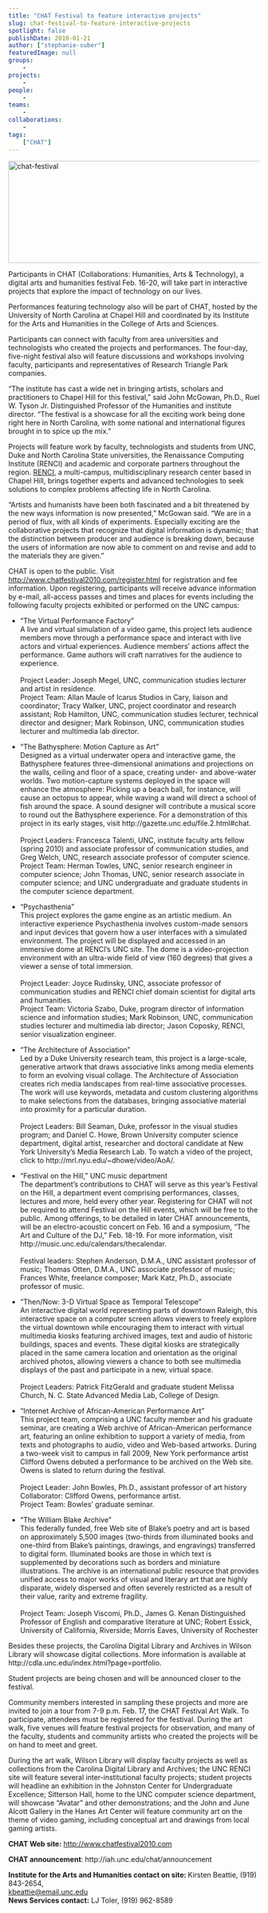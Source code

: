 ```yaml
---
title: "CHAT Festival to feature interactive projects"
slug: chat-festival-to-feature-interactive-projects
spotlight: false
publishDate: 2010-01-21
author: ["stephanie-suber"]
featuredImage: null
groups:
    - 
projects:
    - 
people:
    - 
teams: 
    - 
collaborations:
    - 
tags:
    ["CHAT"]
---
```

<p><img class="alignnone size-full wp-image-4658" title="chat-festival" src="https://www.renci.org/wp-content/uploads/2010/01/chat-festival.jpg" alt="chat-festival" width="630" height="204" /></p>

<p>Participants in CHAT (Collaborations: Humanities, Arts &amp; Technology), a digital arts and humanities festival Feb. 16-20, will take part in interactive projects that explore the impact of technology on our lives.</p>

<p>Performances featuring technology also will be part of CHAT, hosted by the University of North Carolina at Chapel Hill and coordinated by its Institute for the Arts and Humanities in the College of Arts and Sciences.<!--more--></p>

<p>Participants can connect with faculty from area universities and technologists who created the projects and performances. The four-day, five-night festival also will feature discussions and workshops involving faculty, participants and representatives of Research Triangle Park companies.</p>

<p>“The institute has cast a wide net in bringing artists, scholars and practitioners to Chapel Hill for this festival,” said John McGowan, Ph.D., Ruel W. Tyson Jr. Distinguished Professor of the Humanities and institute director. “The festival is a showcase for all the exciting work being done right here in North Carolina, with some national and international figures brought in to spice up the mix.”</p>

<p>Projects will feature work by faculty, technologists and students from UNC, Duke and North Carolina State universities, the Renaissance Computing Institute (RENCI) and academic and corporate partners throughout the region. <a href="../">RENCI</a>, a multi-campus, multidisciplinary research center based in Chapel Hill, brings together experts and advanced technologies to seek solutions to complex problems affecting life in North Carolina.</p>

<p>“Artists and humanists have been both fascinated and a bit threatened by the new ways information is now presented,” McGowan said. “We are in a period of flux, with all kinds of experiments. Especially exciting are the collaborative projects that recognize that digital information is dynamic; that the distinction between producer and audience is breaking down, because the users of information are now able to comment on and revise and add to the materials they are given.”</p>

<p>CHAT is open to the public. Visit <a href="http://www.chatfestival2010.com/register.html">http://www.chatfestival2010.com/register.html</a> for registration and fee information. Upon registering, participants will receive advance information by e-mail, all-access passes and times and places for events including the following faculty projects exhibited or performed on the UNC campus:</p>


<ul>
		<li>“The Virtual Performance       Factory” <br />
 A live and virtual simulation of a video game, this project lets audience members move through a performance space and interact with live actors and virtual experiences. Audience members’ actions affect the performance. Game authors will craft narratives for the audience to experience.<br />
 <br />
 Project Leader: Joseph Megel, UNC, communication studies lecturer and artist in  residence.<br />
 Project Team: Allan Maule of Icarus Studios in Cary, liaison and coordinator; Tracy Walker, UNC, project coordinator and research assistant; Rob Hamilton, UNC, communication studies lecturer, technical director and designer; Mark Robinson, UNC, communication studies lecturer and multimedia lab director.</li>
</ul>
<ul>
		<li>“The Bathysphere: Motion       Capture as Art” <br />
 Designed as a virtual underwater opera and interactive game, the Bathysphere features three-dimensional animations and projections on the walls, ceiling and floor of a space, creating under- and above-water worlds. Two motion-capture systems deployed in the space will enhance the atmosphere: Picking up a beach ball, for instance, will cause an octopus to appear, while waving a wand will direct a school of fish around the space. A sound designer will contribute a musical score to round out the Bathysphere experience. For a demonstration of this project in its early stages, visit http://gazette.unc.edu/file.2.html#chat.<br />
 <br />
 Project Leaders: Francesca Talenti, UNC, institute faculty arts fellow (spring 2010) and associate professor of communication studies, and Greg Welch, UNC, research associate professor of computer science.<br />
 Project Team: Herman Towles, UNC, senior research engineer in computer science; John Thomas, UNC, senior research associate in computer science; and UNC undergraduate and graduate students in the computer science department.</li>
</ul>
<ul>
		<li>“Psychasthenia” <br />
 This project explores the game engine as an artistic medium. An interactive experience Psychasthenia involves custom-made sensors and input devices that govern how a user interfaces with a simulated environment. The project will be displayed and accessed in an immersive dome at RENCI’s UNC site. The dome is a video-projection environment with an ultra-wide field of view (160 degrees) that gives a viewer a sense of total immersion. <br />
 <br />
 Project Leader: Joyce Rudinsky, UNC, associate professor of communication studies and RENCI chief domain scientist for digital arts and humanities.<br />
 Project Team: Victoria Szabo, Duke, program director of information science and information studies; Mark Robinson, UNC, communication studies lecturer and multimedia lab director; Jason Coposky, RENCI, senior visualization engineer.</li>
</ul>
<ul>
		<li>“The Architecture of Association” <br />
 Led by a Duke University research team, this project is a large-scale, generative artwork that draws associative links among media elements to form an evolving visual collage. The Architecture of Association creates rich media landscapes from real-time associative processes. The work will use keywords, metadata and custom clustering algorithms to make selections from the databases, bringing associative material into proximity for a particular duration.<br />
 <br />
 Project Leaders: Bill Seaman, Duke, professor in the visual studies program; and Daniel C. Howe, Brown University computer science department, digital artist, researcher and doctoral candidate at New York University’s Media Research Lab. To watch a video of the project, click to http://mrl.nyu.edu/~dhowe/video/AoA/. </li>
</ul>
<ul>
		<li>“Festival on the Hill,”       UNC music department <br />
 The department’s contributions to CHAT will serve as this year’s Festival on the Hill, a department event comprising performances, classes, lectures and more, held every other year. Registering for CHAT will not be required to attend Festival on the Hill events, which will be free to the public. Among offerings, to be detailed in later CHAT announcements, will be an electro-acoustic concert on Feb. 16 and a symposium, “The Art and Culture of the DJ,” Feb. 18-19. For more information, visit http://music.unc.edu/calendars/thecalendar.<br />
 <br />
 Festival leaders: Stephen Anderson, D.M.A., UNC assistant professor of music; Thomas Otten, D.M.A., UNC associate professor of music; Frances White, freelance composer; Mark Katz, Ph.D., associate professor of music.</li>
</ul>
<ul>
		<li>“Then/Now: 3-D Virtual       Space as Temporal Telescope” <br />
 An interactive digital world representing parts of downtown Raleigh, this interactive space on a computer screen allows viewers to freely explore the virtual downtown while encouraging them to interact with virtual multimedia kiosks featuring archived images, text and audio of historic buildings, spaces and events. These digital kiosks are strategically placed in the same camera location and orientation as the original archived photos, allowing viewers a chance to both see multimedia displays of the past and participate in a new, virtual space.<br />
 <br />
 Project Leaders: Patrick FitzGerald  and graduate student Melissa Church, N. C. State Advanced Media Lab, College of  Design.</li>
</ul>
<ul>
		<li>“Internet Archive of       African-American Performance Art” <br />
 This project team, comprising a UNC faculty member and his graduate seminar, are creating a Web archive of African-American performance art, featuring an online exhibition to support a variety of media, from texts and photographs to audio, video and Web-based artworks. During a two-week visit to campus in fall 2009, New York performance artist Clifford Owens debuted a performance to be archived on the Web site. Owens is slated to return during the festival.<br />
 <br />
 Project Leader: John Bowles, Ph.D., assistant professor of art history<br />
 Collaborator: Clifford Owens, performance artist.<br />
 Project Team: Bowles’ graduate seminar.</li>
</ul>
<ul>
		<li>“The William Blake Archive”<br />
 This federally funded, free Web site of Blake’s poetry and art is based on approximately 5,500 images (two-thirds from illuminated books and one-third from Blake’s paintings, drawings, and engravings) transferred to digital form. Illuminated books are those in which text is supplemented by decorations such as borders and miniature illustrations. The archive is an international public resource that provides unified access to major works of visual and literary art that are highly disparate, widely dispersed and often severely restricted as a result of their value, rarity and extreme fragility.<br />
 <br />
 Project Team: Joseph Viscomi, Ph.D., James G. Kenan Distinguished Professor of English and comparative literature at UNC; Robert Essick, University of California, Riverside; Morris Eaves, University of Rochester</li>
</ul>


<p>Besides these projects, the Carolina Digital Library and Archives in Wilson Library will showcase digital collections. More information is available at http://cdla.unc.edu/index.html?page=portfolio.</p>

<p>Student projects are being chosen and will be announced  closer to the festival.</p>

<p>Community members interested in sampling these projects and more are invited to join a tour from 7-9 p.m. Feb. 17, the CHAT Festival Art Walk. To participate, attendees must be registered for the festival. During the art walk, five venues will feature festival projects for observation, and many of the faculty, students and community artists who created the projects will be on hand to meet and greet.</p>

<p>During the art walk, Wilson Library will display faculty projects as well as collections from the Carolina Digital Library and Archives; the UNC RENCI site will feature several inter-institutional faculty projects; student projects will headline an exhibition in the Johnston Center for Undergraduate Excellence; Sitterson Hall, home to the UNC computer science department, will showcase “Avatar” and other demonstrations; and the John and June Alcott Gallery in the Hanes Art Center will feature community art on the theme of video gaming, including conceptual art and drawings from local gaming artists.</p>

<p><strong>CHAT Web site:</strong> <a href="http://www.chatfestival2010.com/">http://www.chatfestival2010.com</a></p>

<p><strong>CHAT announcement</strong>: http://iah.unc.edu/chat/announcement</p>

<p><strong>Institute for the  Arts and Humanities contact on site: </strong>Kirsten Beattie, (919) 843-2654, <br />
<script type="text/javascript">// <![CDATA[
 var prefix = '&#109;a' + 'i&#108;' + '&#116;o';
 var path = 'hr' + 'ef' + '=';
 var addy94826 = 'kb&#101;&#97;tt&#105;&#101;' + '&#64;';
 addy94826 = addy94826 + '&#101;m&#97;&#105;l' + '&#46;' + '&#117;nc' + '&#46;' + '&#101;d&#117;';
 var addy_text94826 = 'kb&#101;&#97;tt&#105;&#101;' + '&#64;' + '&#101;m&#97;&#105;l' + '&#46;' + '&#117;nc' + '&#46;' + '&#101;d&#117;';
 document.write( '<a ' + path + ''' + prefix + ':' + addy94826 + ''>' );
 document.write( addy_text94826 );
 document.write( '</a>' );
 //n
// --&gt;
// ]],></script>
<a href="mailto:kbeattie@email.unc.edu">kbeattie@email.unc.edu</a>
<script type="text/javascript">// <![CDATA[
 document.write( '<span style="" mce_style=""'display: none;'>' );
// ]],></script>
<span style="display: none;">This e-mail address is being protected from spam bots, you need JavaScript enabled to view it
<script type="text/javascript">// <![CDATA[
 document.write( '</' );
 document.write( 'span>' );
// ]],></script>
</span><br />
 <strong>News Services  contact:</strong> LJ Toler, (919) 962-8589</p>

